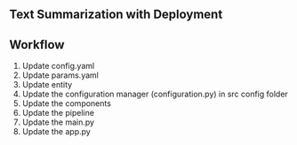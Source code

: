 ## Text Summarization with Deployment

## Workflow

1. Update config.yaml
2. Update params.yaml
3. Update entity
4. Update the configuration manager (configuration.py) in src config folder
5. Update the components
6. Update the pipeline
7. Update the main.py
8. Update the app.py
